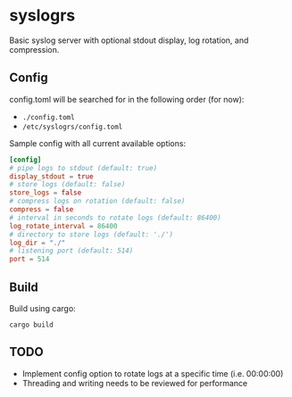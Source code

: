 # syslogrs

Basic syslog server with optional stdout display, log rotation, and compression.

## Config

config.toml will be searched for in the following order (for now):
* `./config.toml`
* `/etc/syslogrs/config.toml`

Sample config with all current available options:
```toml
[config]
# pipe logs to stdout (default: true)
display_stdout = true
# store logs (default: false)
store_logs = false
# compress logs on rotation (default: false)
compress = false
# interval in seconds to rotate logs (default: 86400)
log_rotate_interval = 86400
# directory to store logs (default: './')
log_dir = "./"
# listening port (default: 514)
port = 514
```

## Build

Build using cargo:
```
cargo build
```

## TODO
* Implement config option to rotate logs at a specific time (i.e. 00:00:00)
* Threading and writing needs to be reviewed for performance
